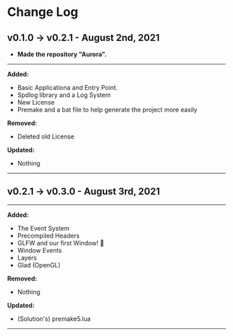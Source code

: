 # Change Log

## v0.1.0 -> v0.2.1 - August 2nd, 2021

- **Made the repository "Aurora".**

---

**Added:**
* Basic Applicationa and Entry Point.
* Spdlog library and a Log System
* New License
* Premake and a bat file to help generate the project more easily

**Removed:**
* Deleted old License

**Updated:**
* Nothing

---

## v0.2.1 -> v0.3.0 - August 3rd, 2021

---

**Added:**
* The Event System
* Precompiled Headers
* GLFW and our first Window! 🥳
* Window Events
* Layers
* Glad (OpenGL)

**Removed:**
* Nothing

**Updated:**
* (Solution's) premake5.lua

---